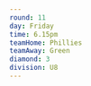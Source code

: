 ```yaml
---
round: 11
day: Friday
time: 6.15pm
teamHome: Phillies
teamAway: Green
diamond: 3
division: U8
---
```

